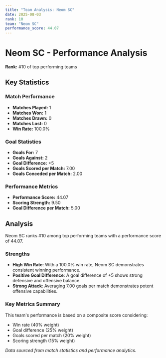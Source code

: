 ```yaml
---
title: "Team Analysis: Neom SC"
date: 2025-08-03
rank: 10
team: "Neom SC"
performance_score: 44.07
---
```


# Neom SC - Performance Analysis

**Rank:** #10 of top performing teams

## Key Statistics

### Match Performance
- **Matches Played:** 1
- **Matches Won:** 1
- **Matches Drawn:** 0
- **Matches Lost:** 0
- **Win Rate:** 100.0%

### Goal Statistics
- **Goals For:** 7
- **Goals Against:** 2
- **Goal Difference:** +5
- **Goals Scored per Match:** 7.00
- **Goals Conceded per Match:** 2.00

### Performance Metrics
- **Performance Score:** 44.07
- **Scoring Strength:** 9.50
- **Goal Difference per Match:** 5.00

## Analysis

Neom SC ranks #10 among top performing teams with a performance score of 44.07.

### Strengths
- **High Win Rate**: With a 100.0% win rate, Neom SC demonstrates consistent winning performance.
- **Positive Goal Difference**: A goal difference of +5 shows strong defensive and offensive balance.
- **Strong Attack**: Averaging 7.00 goals per match demonstrates potent offensive capabilities.

### Key Metrics Summary

This team's performance is based on a composite score considering:
- Win rate (40% weight)
- Goal difference (25% weight) 
- Goals scored per match (20% weight)
- Scoring strength (15% weight)

*Data sourced from match statistics and performance analytics.*

